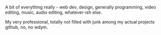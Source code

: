 A bit of everything really - web dev, design, generally programming, video editing, music, audio editing, whatever-ish else.

My very professional, totally not filled with junk among my actual projects github, no, no wdym.
